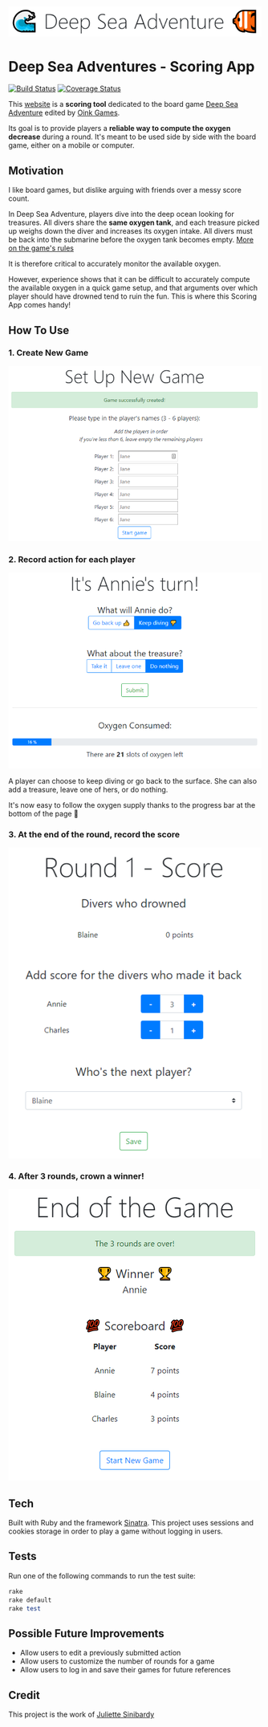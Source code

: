 ![Title](screenshots/title.png)

# Deep Sea Adventures - Scoring App

[![Build Status](https://travis-ci.com/jsiny/deep_sea_adventure.svg?branch=master)](https://travis-ci.com/jsiny/deep_sea_adventure) [![Coverage Status](https://coveralls.io/repos/github/jsiny/deep_sea_adventure/badge.svg?branch=master)](https://coveralls.io/github/jsiny/deep_sea_adventure?branch=master)

This [website](https://deep-sea-adventure.herokuapp.com/) is a **scoring tool**
dedicated to the board game
[Deep Sea Adventure](https://oinkgms.com/en/deep-sea-adventure) edited by
[Oink Games](https://oinkgms.com/en/).

Its goal is to provide players a **reliable way to compute the oxygen decrease**
during a round. It's meant to be used side by side with the board game,
either on a mobile or computer.

## Motivation

I like board games, but dislike arguing with friends over a messy score count.

In Deep Sea Adventure, players dive into the deep ocean looking for 
treasures. All divers share the **same oxygen tank**, and each treasure picked
up weighs down the diver and increases its oxygen intake. All divers must be
back into the submarine before the oxygen tank becomes empty.
[More on the game's rules](https://oinkgms.com/en/deep-sea-adventure)

It is therefore critical to accurately monitor the available oxygen.

However, experience shows that it can be difficult to accurately compute the 
available oxygen in a quick game setup, and that arguments over which player
should have drowned tend to ruin the fun. This is where this Scoring App comes
handy! 

## How To Use

### 1. Create New Game

![Create New Game](screenshots/new_game.png)

### 2. Record action for each player

![Player Turn](screenshots/player_turn.png)

A player can choose to keep diving or go back to the surface. She can also
add a treasure, leave one of hers, or do nothing.

It's now easy to follow the oxygen supply thanks to the progress bar at the
bottom of the page 🌈

### 3. At the end of the round, record the score

![End of the Round](screenshots/score.png)

### 4. After 3 rounds, crown a winner!

![End of the Game](screenshots/end.png)

## Tech

Built with Ruby and the framework [Sinatra](http://sinatrarb.com/).
This project uses sessions and cookies storage in order to play a game without
logging in users. 

## Tests

Run one of the following commands to run the test suite:

```ruby
rake
rake default
rake test
```

## Possible Future Improvements

* Allow users to edit a previously submitted action
* Allow users to customize the number of rounds for a game
* Allow users to log in and save their games for future references

## Credit

This project is the work of [Juliette Sinibardy](https://jsinibardy.com)